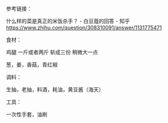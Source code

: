 参考链接：

什么样的菜是真正的米饭杀手？ - 白豆蔻的回答 - 知乎 https://www.zhihu.com/question/308310091/answer/1131775471

食材：

鸡腿 一斤或者两斤 斩成三份 稍微大一点

葱，姜，香菇，青红椒

调料：

生抽，老抽，料酒，耗油，黄豆酱（海天）

工具：

一次性手套，油刷